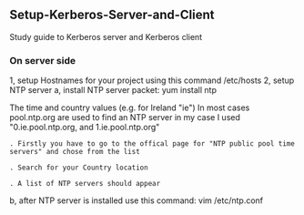 ## Setup-Kerberos-Server-and-Client
Study guide to Kerberos server and Kerberos client

### On server side
1, setup Hostnames for your project using this command
/etc/hosts
2, setup NTP server 
  a, install NTP server packet:
    yum install ntp
    
  The time and country values (e.g. for Ireland "ie")
  In most cases pool.ntp.org are used to find an NTP server
  in my case I used "0.ie.pool.ntp.org, and 1.ie.pool.ntp.org"
  
  
    . Firstly you have to go to the offical page for "NTP public pool time servers" and chose from the list
    
    . Search for your Country location
    
    . A list of NTP servers should appear
    
    
    
  b, after NTP server is installed use this command: 
    vim /etc/ntp.conf
    
